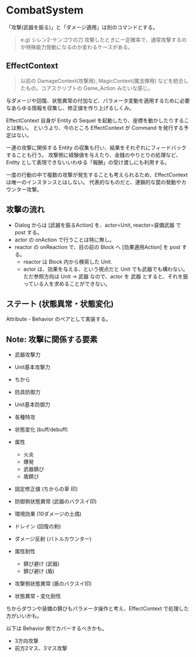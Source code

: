 CombatSystem
==========

「攻撃(武器を振る)」と「ダメージ適用」は別のコマンドとする。

> e.g) シレン2-ケンゴウの刀
> 攻撃したときに一定確率で、通常攻撃するのか特殊能力発動になるのか変わるケースがある。


EffectContext
----------

> 以前の DamageContext(攻撃用), MagicContext(魔法弾用) などを統合したもの。コアスクリプトの Game_Action みたいな感じ。

与ダメージや回復、状態異常の付加など、パラメータ変動を適用するために必要なあらゆる情報を収集し、修正値を作り上げるしくみ。

EffectContext 自身が Entity の Sequel を起動したり、座標を動かしたりすることは無い。
というより、今のところ EffectContext が Command を発行する予定はない。

一連の攻撃に関係する Entity の収集も行い、結果をそれぞれにフィードバックすることも行う。
攻撃側に経験値を与えたり、金銭のやりとりの処理など、Enitty として表現できないいわゆる「報酬」の受け渡しにも利用する。

一度の行動の中で複数の攻撃が発生することも考えられるため、EffectContext は唯一のインスタンスとはしない。
代表的なものだと、連鎖的な罠の発動やカウンター攻撃。


攻撃の流れ
----------

- Dialog からは [武器を振るAction] を、actor=Unit, reactor=装備武器 で post する。
- actor の onAction で行うことは特に無し。
- reactor の onReaction で、目の前の Block へ [効果適用Action] を post する。
    - reactor は Block 内から検索した Unit.
    - actor は、効果を与える、という視点だと Unit でも武器でも構わない。ただ参照方向は Unit -> 武器 なので、actor を 武器 とすると、それを振っている人を求めることができない。



ステート (状態異常・状態変化)
----------

Attribute - Behavior のペアとして実装する。


Note: 攻撃に関係する要素
----------

- 武器攻撃力
- Unit基本攻撃力
- ちから
- 防具防御力
- Unit基本防御力
- 各種特攻
- 状態変化 (buff/debuff)
- 属性
    - 火炎
    - 爆発
    - 武器錆び
    - 盾錆び
- 固定修正値 (ちからの草 印)
- 防御側状態異常 (武器のバクスイ印)
- 環境効果 (10ダメージの土偶)

- ドレイン (回復の剣)
- ダメージ反射 (バトルカウンター)
- 属性耐性
    - 錆び避け (武器)
    - 錆び避け (盾)
- 攻撃側状態異常 (盾のバクスイ印)
- 状態異常・変化耐性



ちからダウンや装備の錆びもパラメータ操作と考え、EffectContext で処理した方がいいかも。

以下は Behavior 側でカバーするべきかも。
- 3方向攻撃
- 前方2マス、3マス攻撃
